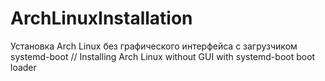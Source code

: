 # ArchLinuxInstallation
Установка Arch Linux без графического интерфейса с загрузчиком systemd-boot // Installing Arch Linux without GUI with systemd-boot boot loader
